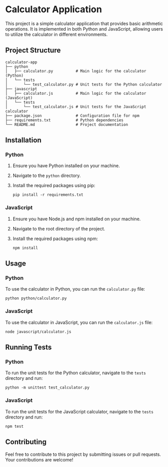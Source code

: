 # Calculator Application

This project is a simple calculator application that provides basic arithmetic operations. It is implemented in both Python and JavaScript, allowing users to utilize the calculator in different environments.

## Project Structure

```
calculator-app
├── python
│   ├── calculator.py          # Main logic for the calculator (Python)
│   └── tests
│       └── test_calculator.py # Unit tests for the Python calculator
├── javascript
│   ├── calculator.js          # Main logic for the calculator (JavaScript)
│   └── tests
│       └── test_calculator.js # Unit tests for the JavaScript calculator
├── package.json               # Configuration file for npm
├── requirements.txt           # Python dependencies
└── README.md                  # Project documentation
```

## Installation

### Python

1. Ensure you have Python installed on your machine.
2. Navigate to the `python` directory.
3. Install the required packages using pip:

   ```
   pip install -r requirements.txt
   ```

### JavaScript

1. Ensure you have Node.js and npm installed on your machine.
2. Navigate to the root directory of the project.
3. Install the required packages using npm:

   ```
   npm install
   ```

## Usage

### Python

To use the calculator in Python, you can run the `calculator.py` file:

```
python python/calculator.py
```

### JavaScript

To use the calculator in JavaScript, you can run the `calculator.js` file:

```
node javascript/calculator.js
```

## Running Tests

### Python

To run the unit tests for the Python calculator, navigate to the `tests` directory and run:

```
python -m unittest test_calculator.py
```

### JavaScript

To run the unit tests for the JavaScript calculator, navigate to the `tests` directory and run:

```
npm test
```

## Contributing

Feel free to contribute to this project by submitting issues or pull requests. Your contributions are welcome!